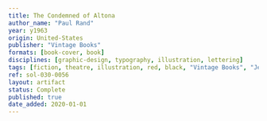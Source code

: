 ```yaml
---
title: The Condemned of Altona
author_name: "Paul Rand"
year: y1963
origin: United-States
publisher: "Vintage Books"
formats: [book-cover, book]
disciplines: [graphic-design, typography, illustration, lettering]
tags: [fiction, theatre, illustration, red, black, "Vintage Books", "Jean Paul Sartre"]
ref: sol-030-0056
layout: artifact
status: Complete
published: true
date_added: 2020-01-01
---
```

